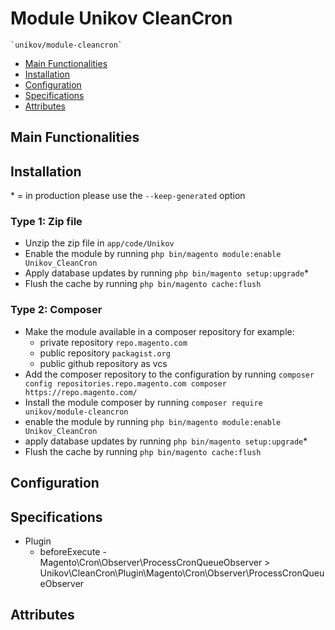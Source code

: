 # Module Unikov CleanCron

    `unikov/module-cleancron`

 - [Main Functionalities](#markdown-header-main-functionalities)
 - [Installation](#markdown-header-installation)
 - [Configuration](#markdown-header-configuration)
 - [Specifications](#markdown-header-specifications)
 - [Attributes](#markdown-header-attributes)


## Main Functionalities


## Installation
\* = in production please use the `--keep-generated` option

### Type 1: Zip file

 - Unzip the zip file in `app/code/Unikov`
 - Enable the module by running `php bin/magento module:enable Unikov_CleanCron`
 - Apply database updates by running `php bin/magento setup:upgrade`\*
 - Flush the cache by running `php bin/magento cache:flush`

### Type 2: Composer

 - Make the module available in a composer repository for example:
    - private repository `repo.magento.com`
    - public repository `packagist.org`
    - public github repository as vcs
 - Add the composer repository to the configuration by running `composer config repositories.repo.magento.com composer https://repo.magento.com/`
 - Install the module composer by running `composer require unikov/module-cleancron`
 - enable the module by running `php bin/magento module:enable Unikov_CleanCron`
 - apply database updates by running `php bin/magento setup:upgrade`\*
 - Flush the cache by running `php bin/magento cache:flush`


## Configuration




## Specifications

 - Plugin
	- beforeExecute - Magento\Cron\Observer\ProcessCronQueueObserver > Unikov\CleanCron\Plugin\Magento\Cron\Observer\ProcessCronQueueObserver


## Attributes



